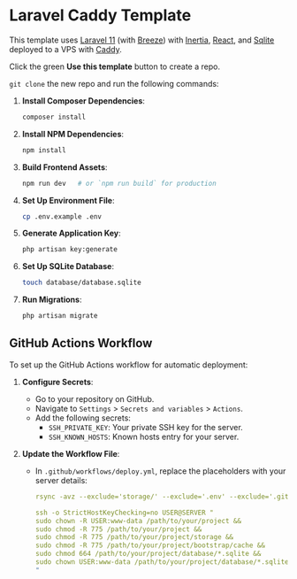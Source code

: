 # Laravel Caddy Template

This template uses [Laravel 11](https://laravel.com/) (with [Breeze](https://laravel.com/docs/11.x/starter-kits#breeze-and-inertia)) with [Inertia](https://inertiajs.com/), [React](https://react.dev/), and [Sqlite](https://www.sqlite.org/) deployed to a VPS with [Caddy](https://caddyserver.com/).

Click the green **Use this template** button to create a repo.

`git clone` the new repo and run the following commands:

1. **Install Composer Dependencies**:

    ```bash
    composer install
    ```

2. **Install NPM Dependencies**:

    ```bash
    npm install
    ```

3. **Build Frontend Assets**:

    ```bash
    npm run dev   # or `npm run build` for production
    ```

4. **Set Up Environment File**:

    ```bash
    cp .env.example .env
    ```

5. **Generate Application Key**:

    ```bash
    php artisan key:generate
    ```

6. **Set Up SQLite Database**:

    ```bash
    touch database/database.sqlite
    ```

7. **Run Migrations**:
    ```bash
    php artisan migrate
    ```

## GitHub Actions Workflow

To set up the GitHub Actions workflow for automatic deployment:

1. **Configure Secrets**:

    - Go to your repository on GitHub.
    - Navigate to `Settings` > `Secrets and variables` > `Actions`.
    - Add the following secrets:
        - `SSH_PRIVATE_KEY`: Your private SSH key for the server.
        - `SSH_KNOWN_HOSTS`: Known hosts entry for your server.

2. **Update the Workflow File**:

    - In `.github/workflows/deploy.yml`, replace the placeholders with your server details:

        ```yaml
        rsync -avz --exclude='storage/' --exclude='.env' --exclude='.git' --exclude='.github' ./ USER@SERVER:/path/to/your/project

        ssh -o StrictHostKeyChecking=no USER@SERVER "
        sudo chown -R USER:www-data /path/to/your/project &&
        sudo chmod -R 775 /path/to/your/project &&
        sudo chmod -R 775 /path/to/your/project/storage &&
        sudo chmod -R 775 /path/to/your/project/bootstrap/cache &&
        sudo chmod 664 /path/to/your/project/database/*.sqlite &&
        sudo chown USER:www-data /path/to/your/project/database/*.sqlite
        "
        ```
